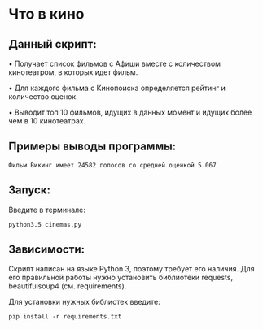 ﻿# Что в кино

## Данный скрипт:

• Получает список фильмов с Афиши вместе с количеством кинотеатром, в которых идет фильм.

• Для каждого фильма с Кинопоиска определяется рейтинг и количество оценок.

• Выводит топ 10 фильмов, идущих в данных момент и идущих более чем в 10 кинотеатрах.

## Примеры выводы программы:

	Фильм Викинг имеет 24582 голосов со средней оценкой 5.067

## Запуск:

Введите в терминале:

    python3.5 cinemas.py

## Зависимости:

Скрипт написан на языке Python 3, поэтому требует его наличия.
Для его правильной работы нужно установить библиотеки requests, beautifulsoup4 (см. requirements).

Для установки нужных библиотек введите:

	pip install -r requirements.txt